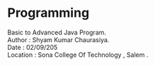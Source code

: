# Programming
Basic to Advanced Java Program.<br>
Author : Shyam Kumar Chaurasiya.<br>
Date : 02/09/205<br>
Location : Sona College Of Technology , Salem .
